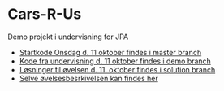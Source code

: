 # Cars-R-Us
Demo projekt i undervisning for JPA

* [Startkode Onsdag d. 11 oktober findes i master branch](https://github.com/ITAKEA/Cars-R-Us/tree/master)
* [Kode fra undervisning d. 11 oktober findes i demo branch](https://github.com/ITAKEA/Cars-R-Us/tree/demo)
* [Løsninger til øvelsen d. 11. oktober findes i solution branch](https://github.com/ITAKEA/Cars-R-Us/tree/solution)
* [Selve øvelsesbesrkivelsen kan findes her](https://clbo.notion.site/Exercise-Cars-R-Us-continued-bb466deefd644451beb6ad3aa93d40e4)
